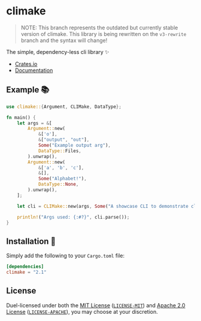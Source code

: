 # climake

> NOTE: This branch represents the outdated but currently stable version of climake. This library is being rewritten on the `v3-rewrite` branch and the syntax will change!

The simple, dependency-less cli library ✨

- [Crates.io](https://crates.io/crates/climake)
- [Documentation](https://docs.rs/climake)

## Example 📚

```rust
use climake::{Argument, CLIMake, DataType};

fn main() {
    let args = &[
        Argument::new(
            &['o'],
            &["output", "out"],
            Some("Example output arg"),
            DataType::Files,
        ).unwrap(),
        Argument::new(
            &['a', 'b', 'c'],
            &[],
            Some("Alphabet!"),
            DataType::None,
        ).unwrap(),
    ];

    let cli = CLIMake::new(args, Some("A showcase CLI to demonstrate climake"), None).unwrap();

    println!("Args used: {:#?}", cli.parse());
}
```

## Installation 🚀

Simply add the following to your `Cargo.toml` file:

```toml
[dependencies]
climake = "2.1"
```

## License

Duel-licensed under both the [MIT License](https://opensource.org/licenses/MIT) ([`LICENSE-MIT`](LICENSE-MIT)) and [Apache 2.0 License](https://www.apache.org/licenses/LICENSE-2.0) ([`LICENSE-APACHE`](LICENSE-APACHE)), you may choose at your discretion.
